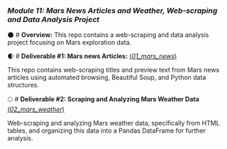 ### *Module 11: Mars News Articles and Weather, Web-scraping and Data Analysis Project*

:new_moon: # **Overview:**
This repo contains a web-scraping and data analysis project focusing on Mars exploration data. 


:waxing_crescent_moon: # **Deliverable #1: Mars news Articles:** [(_01_mars_news_)](https://github.com/manuel-sosa/Module_11_Challenge/blob/main/01_mars_news/part_1_mars_news.ipynb)

This repo contains web-scraping titles and preview text from Mars news articles using automated browsing, Beautiful Soup, and Python data structures.


:full_moon: # **Deliverable #2: Scraping and Analyzing Mars Weather Data** [(_02_mars_weather_)](https://github.com/manuel-sosa/Module_11_Challenge/blob/main/02_mars_weather/part_2_mars_weather.ipynb)

Web-scraping and analyzing Mars weather data, specifically from HTML tables, and organizing this data into a Pandas DataFrame for further analysis. 
